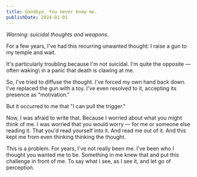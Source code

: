 ```yaml
---
title: Goodbye. You never knew me.
publishDate: 2024-01-01
---
```


_Warning: suicidal thoughts and weapons._

For a few years, I've had this recurring unwanted thought:
I raise a gun to my temple and wait.

It's particularly troubling because I'm not suicidal.
I'm quite the opposite — often waking\ in a panic that death is clawing at me.

So, I've tried to diffuse the thought.
I've forced my own hand back down.
I've replaced the gun with a toy.
I've even resolved to it, accepting its presence as "motivation."

But it occurred to me that "I can pull the trigger."

Now, I was afraid to write that.
Because I worried about what you might think of me.
I was worried that you would worry — for me or someone else reading it.
That you'd read yourself into it.
And read me out of it.
And this kept me from even thinking thinking the thought.

This is a problem.
For years, I've not really been me.
I've been who I thought you wanted me to be.
Something in me knew that and put this challenge in front of me.
To say what I see, as I see it, and let go of perception.
